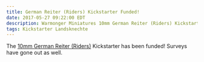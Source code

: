 ```yaml
---
title: German Reiter (Riders) Kickstarter Funded!
date: 2017-05-27 09:22:00 EDT
description: Warmonger Miniatures 10mm German Reiter (Riders) Kickstarter has been funded.
tags: Kickstarter Landsknechte
---
```

The [10mm German Reiter (Riders)](https://www.kickstarter.com/projects/1765086496/10mm-german-reiter-riders) Kickstarter has been funded! Surveys have gone out as well.